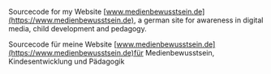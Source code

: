 Sourcecode for my Website [www.medienbewusstsein.de](https://www.medienbewusstsein.de), a german site for awareness in digital media, child development and pedagogy.

Sourcecode für meine Website [www.medienbewusstsein.de](https://www.medienbewusstsein.de)für Medienbewusstsein, Kindesentwicklung und Pädagogik
